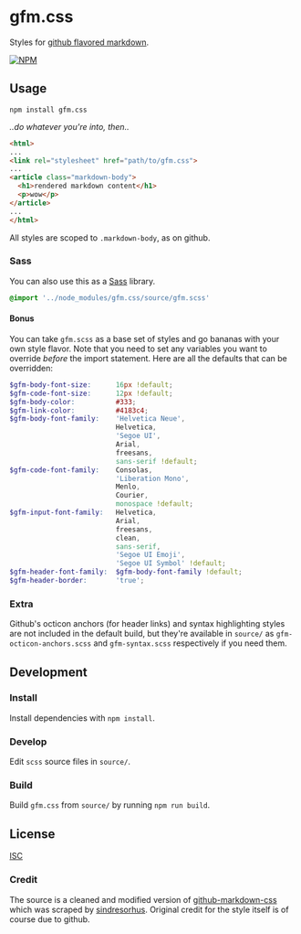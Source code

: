 # gfm.css

Styles for [github flavored markdown](https://help.github.com/articles/github-flavored-markdown/).

[![NPM](https://nodei.co/npm/gfm.css.png?downloads=true&stars=true)](https://npmjs.org/package/gfm.css)

## Usage

```
npm install gfm.css
```

*..do whatever you're into, then..*

```html
<html>
...
<link rel="stylesheet" href="path/to/gfm.css">
...
<article class="markdown-body">
  <h1>rendered markdown content</h1>
  <p>wow</p>
</article>
...
</html>
```

All styles are scoped to `.markdown-body`, as on github.

### Sass

You can also use this as a [Sass](http://sass-lang.com/) library.

```scss
@import '../node_modules/gfm.css/source/gfm.scss'
```

#### Bonus

You can take `gfm.scss` as a base set of styles and go bananas with your own style flavor. Note that you need to set any variables you want to override *before* the import statement. Here are all the defaults that can be overridden:

```scss
$gfm-body-font-size:      16px !default;
$gfm-code-font-size:      12px !default;
$gfm-body-color:          #333;
$gfm-link-color:          #4183c4;
$gfm-body-font-family:    'Helvetica Neue',
                          Helvetica,
                          'Segoe UI',
                          Arial,
                          freesans,
                          sans-serif !default;
$gfm-code-font-family:    Consolas,
                          'Liberation Mono',
                          Menlo,
                          Courier,
                          monospace !default;
$gfm-input-font-family:   Helvetica,
                          Arial,
                          freesans,
                          clean,
                          sans-serif,
                          'Segoe UI Emoji',
                          'Segoe UI Symbol' !default;
$gfm-header-font-family:  $gfm-body-font-family !default;
$gfm-header-border:       'true';
```

### Extra

Github's octicon anchors (for header links) and syntax highlighting styles are not included in the default build, but they're available in `source/` as `gfm-octicon-anchors.scss` and `gfm-syntax.scss` respectively if you need them.

## Development

### Install

Install dependencies with `npm install`.

### Develop

Edit `scss` source files in `source/`.

### Build

Build `gfm.css` from `source/` by running `npm run build`.

## License

[ISC](LICENSE)

### Credit

The source is a cleaned and modified version of [github-markdown-css](https://github.com/sindresorhus/github-markdown-css) which was scraped by [sindresorhus](https://github.com/sindresorhus). Original credit for the style itself is of course due to github.

